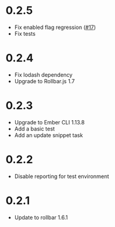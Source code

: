 # 0.2.5

* Fix enabled flag regression ([#17](https://github.com/davewasmer/ember-cli-rollbar/issues/17))
* Fix tests

# 0.2.4

* Fix lodash dependency
* Upgrade to Rollbar.js 1.7

# 0.2.3

* Upgrade to Ember CLI 1.13.8
* Add a basic test
* Add an update snippet task

# 0.2.2

* Disable reporting for test environment

# 0.2.1

* Update to rollbar 1.6.1
